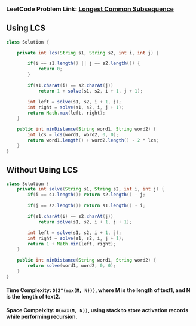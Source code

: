 ### LeetCode Problem Link: [Longest Common Subsequence](https://leetcode.com/problems/longest-common-subsequence/description/)

## Using LCS

```java
class Solution {

    private int lcs(String s1, String s2, int i, int j) {

        if(i == s1.length() || j == s2.length()) {
            return 0;
        }

        if(s1.charAt(i) == s2.charAt(j))
            return 1 + solve(s1, s2, i + 1, j + 1);

        int left = solve(s1, s2, i + 1, j);
        int right = solve(s1, s2, i, j + 1);
        return Math.max(left, right);
    }

    public int minDistance(String word1, String word2) {
        int lcs = lcs(word1, word2, 0, 0);
        return word1.length() + word2.length() - 2 * lcs;
    }
}
```

## Without Using LCS

```java
class Solution {
    private int solve(String s1, String s2, int i, int j) {
        if(i == s1.length()) return s2.length() - j;

        if(j == s2.length()) return s1.length() - i;

        if(s1.charAt(i) == s2.charAt(j))
            return solve(s1, s2, i + 1, j + 1);

        int left = solve(s1, s2, i + 1, j);
        int right = solve(s1, s2, i, j + 1);
        return 1 + Math.min(left, right);
    }

    public int minDistance(String word1, String word2) {
        return solve(word1, word2, 0, 0);
    }
}
```

#### Time Complexity: `O(2^(max(M, N)))`, where M is the length of text1, and N is the length of text2.

#### Space Compelxity: `O(max(M, N))`, using stack to store activation records while performing recursion.
